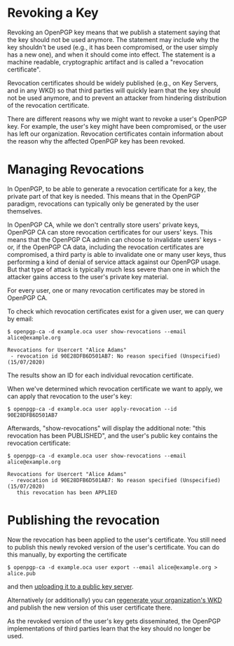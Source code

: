 # Revoking a Key

Revoking an OpenPGP key means that we publish a statement saying that the
key should not be used anymore.  The statement may include why the key
shouldn't be used (e.g., it has been compromised, or the user simply has a
new one), and when it should come into effect.  The statement is a machine
readable, cryptographic artifact and is called a "revocation certificate".

Revocation certificates should be widely published (e.g., on Key Servers,
and in any WKD) so that third parties will quickly learn that the
key should not be used anymore, and to prevent an attacker from hindering
distribution of the revocation certificate.

There are different reasons why we might want to revoke a user's OpenPGP
key. For example, the user's key might have been compromised, or the user has
left our organization. Revocation certificates contain information about
the reason why the affected OpenPGP key has been revoked.

# Managing Revocations

In OpenPGP, to be able to generate a revocation certificate for a key,
the private part of that key is needed. This means that in the OpenPGP
paradigm, revocations can typically only be generated by the user themselves.

In OpenPGP CA, while we don't centrally store users' private keys, OpenPGP CA can 
store revocation certificates for our users' keys.
This means that the OpenPGP CA admin can choose to invalidate users' keys -
or, if the OpenPGP CA data, including the revocation certificates are
compromised, a third party is able to invalidate one or many user keys,
thus performing a kind of denial of service attack against our OpenPGP
usage.  But that type of attack is typically much less severe than one in
which the attacker gains access to the user's private key material.

For every user, one or many revocation certificates may be stored in OpenPGP
CA.

To check which revocation certificates exist for a given user, we can query
by email:

`$ openpgp-ca -d example.oca user show-revocations --email alice@example.org`

```
Revocations for Usercert "Alice Adams"
 - revocation id 90E28DFB6D501AB7: No reason specified (Unspecified) (15/07/2020)
```
The results show an ID for each individual revocation certificate.

When we've determined which revocation certificate we want to apply, we can
apply that revocation to the user's key:

`$ openpgp-ca -d example.oca user apply-revocation --id 90E28DFB6D501AB7`

Afterwards, "show-revocations" will display the additional note: "this
revocation has been PUBLISHED", and the user's public key contains the
revocation certificate:

`$ openpgp-ca -d example.oca user show-revocations --email alice@example.org`

```
Revocations for Usercert "Alice Adams"
 - revocation id 90E28DFB6D501AB7: No reason specified (Unspecified) (15/07/2020)
   this revocation has been APPLIED
```

# Publishing the revocation

Now the revocation has been applied to the user's certificate.
You still need to publish this newly revoked version of the user's
certificate. You can do this manually, by exporting the certificate

`$ openpgp-ca -d example.oca user export --email alice@example.org > alice.pub`
 
and then
[uploading it to a public key server](https://keys.openpgp.org/about/usage#gnupg-upload).

Alternatively (or additionally) you can
[regenerate your organization's WKD](keys-publish.md#publish-keys-as-a-wkd)
and publish the new version of this user certificate there.

As the revoked version of the user's key gets disseminated, the OpenPGP
implementations of third parties learn that the key should no longer be used.
